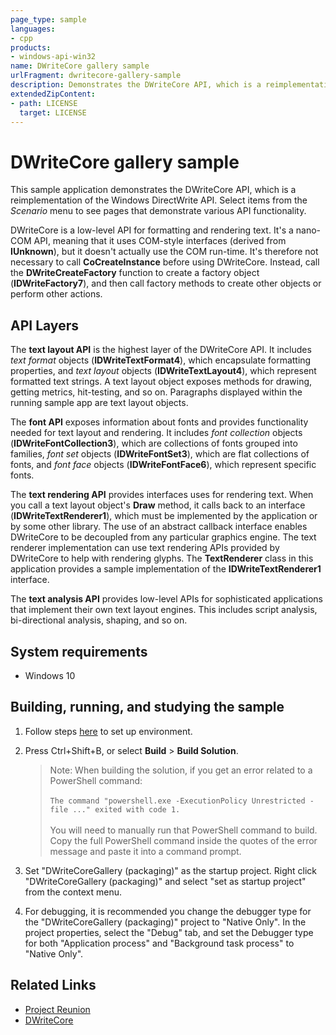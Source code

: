 ```yaml
---
page_type: sample
languages:
- cpp
products:
- windows-api-win32
name: DWriteCore gallery sample
urlFragment: dwritecore-gallery-sample
description: Demonstrates the DWriteCore API, which is a reimplementation of the Windows DirectWrite API.
extendedZipContent:
- path: LICENSE
  target: LICENSE
---
```


# DWriteCore gallery sample

This sample application demonstrates the DWriteCore API, which is a reimplementation of the Windows DirectWrite API. Select items from the *Scenario* menu to see pages that demonstrate various API functionality.

DWriteCore is a low-level API for formatting and rendering text. It's a nano-COM API, meaning that it uses COM-style interfaces (derived from **IUnknown**), but it doesn't actually use the COM run-time. It's therefore not necessary to call **CoCreateInstance** before using DWriteCore. Instead, call the **DWriteCreateFactory** function to create a factory object (**IDWriteFactory7**), and then call factory methods to create other objects or perform other actions.

## API Layers

The **text layout API** is the highest layer of the DWriteCore API. It includes *text format* objects (**IDWriteTextFormat4**),
which encapsulate formatting properties, and *text layout* objects (**IDWriteTextLayout4**), which represent formatted text
strings. A text layout object exposes methods for drawing, getting metrics, hit-testing, and so on. Paragraphs displayed within 
the running sample app are text layout objects.

The **font API** exposes information about fonts and provides functionality needed for text layout and rendering. It includes
*font collection* objects (**IDWriteFontCollection3**), which are collections of fonts grouped into families, *font set* objects
(**IDWriteFontSet3**), which are flat collections of fonts, and *font face* objects (**IDWriteFontFace6**), which represent specific
fonts.

The **text rendering API** provides interfaces uses for rendering text. When you call a text layout object's **Draw** method,
it calls back to an interface (**IDWriteTextRenderer1**), which must be implemented by the application or by some other library.
The use of an abstract callback interface enables DWriteCore to be decoupled from any particular graphics engine. The text
renderer implementation can use text rendering APIs provided by DWriteCore to help with rendering glyphs. The **TextRenderer** 
class in this application provides a sample implementation of the **IDWriteTextRenderer1** interface.

The **text analysis API** provides low-level APIs for sophisticated applications that implement their own text layout engines.
This includes script analysis, bi-directional analysis, shaping, and so on.

## System requirements

* Windows 10

## Building, running, and studying the sample

1. Follow steps [here](https://docs.microsoft.com/en-us/windows/apps/project-reunion#set-up-your-development-environment) to set up environment.

2. Press Ctrl+Shift+B, or select **Build** \> **Build Solution**.

    > Note: When building the solution, if you get an error related to a PowerShell command: </br></br>`The command "powershell.exe -ExecutionPolicy Unrestricted -file ..." exited with code 1.` </br></br> You will need to manually run that PowerShell command to build. Copy the full PowerShell command inside the quotes of the error message and paste it into a command prompt.

3. Set "DWriteCoreGallery (packaging)" as the startup project. Right click "DWriteCoreGallery (packaging)" and select "set as startup project" from the context menu. 

4. For debugging, it is recommended you change the debugger type for the "DWriteCoreGallery (packaging)" project to "Native Only".
In the project properties, select the "Debug" tab, and set the Debugger type for both "Application process" and "Background
task process" to "Native Only".

## Related Links

- [Project Reunion](https://docs.microsoft.com/en-us/windows/apps/project-reunion)
- [DWriteCore](https://docs.microsoft.com/en-us/windows/apps/project-reunion/dwritecore)